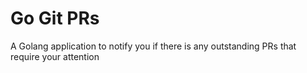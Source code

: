 # Go Git PRs
A Golang application to notify you if there is any outstanding PRs that require your attention

